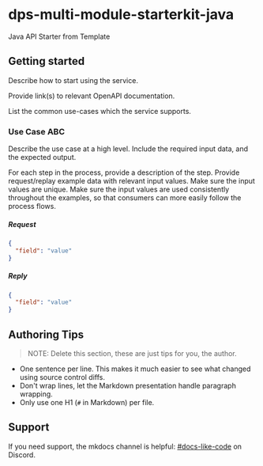 # dps-multi-module-starterkit-java

Java API Starter from Template

## Getting started

Describe how to start using the service.

Provide link(s) to relevant OpenAPI documentation.

List the common use-cases which the service supports.

### Use Case ABC

Describe the use case at a high level.
Include the required input data, and the expected output.

For each step in the process, provide a description of the step.
Provide request/replay example data with relevant input values.
Make sure the input values are unique.
Make sure the input values are used consistently throughout the examples, so that consumers can more easily follow the process flows.

##### Request

```json
{
  "field": "value"
}
```

##### Reply

```json
{
  "field": "value"
}
```

## Authoring Tips

> NOTE: Delete this section, these are just tips for you, the author.

* One sentence per line.
  This makes it much easier to see what changed using source control diffs.
* Don't wrap lines, let the Markdown presentation handle paragraph wrapping.
* Only use one H1 (`#` in Markdown) per file.

## Support

If you need support, the mkdocs channel is helpful: [#docs-like-code](https://discord.com/channels/687207715902193673/714754240933003266) on Discord.
